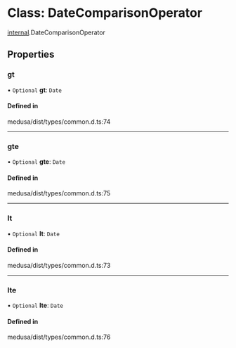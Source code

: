 # Class: DateComparisonOperator

[internal](../modules/internal-2.md).DateComparisonOperator

## Properties

### gt

• `Optional` **gt**: `Date`

#### Defined in

medusa/dist/types/common.d.ts:74

___

### gte

• `Optional` **gte**: `Date`

#### Defined in

medusa/dist/types/common.d.ts:75

___

### lt

• `Optional` **lt**: `Date`

#### Defined in

medusa/dist/types/common.d.ts:73

___

### lte

• `Optional` **lte**: `Date`

#### Defined in

medusa/dist/types/common.d.ts:76
